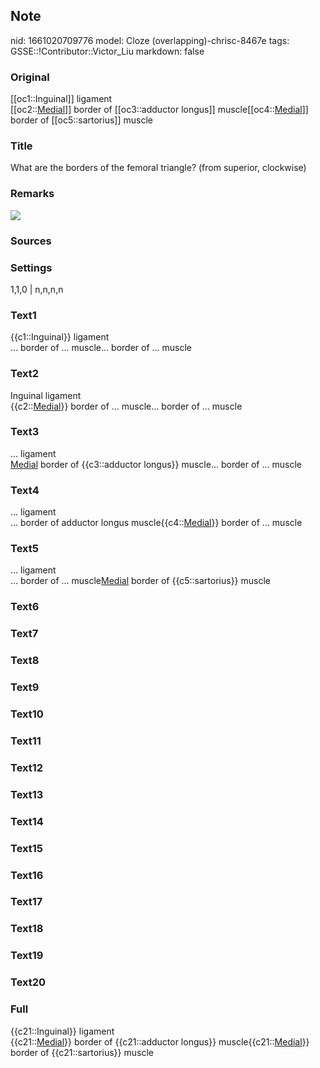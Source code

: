 ## Note
nid: 1661020709776
model: Cloze (overlapping)-chrisc-8467e
tags: GSSE::!Contributor::Victor_Liu
markdown: false

### Original
<div>
  [[oc1::Inguinal]] ligament
</div>
<div>
  [[oc2::<u>Medial</u>]] border of [[oc3::adductor longus]]
  muscle[[oc4::<u>Medial</u>]] border of [[oc5::sartorius]] muscle
</div>

### Title
What are the borders of the femoral triangle? (from superior, clockwise)

### Remarks
<img src="paste-e9586a550a1ea5a84d8e1bc7e6eb52208ecd4ec1.jpg">

### Sources


### Settings
1,1,0 | n,n,n,n

### Text1
<div>
  {{c1::Inguinal}} ligament
</div>
<div>
  ... border of ... muscle... border of ... muscle
</div>

### Text2
<div>
  Inguinal ligament
</div>
<div>
  {{c2::<u>Medial</u>}} border of ... muscle... border of ...
  muscle
</div>

### Text3
<div>
  ... ligament
</div>
<div>
  <u>Medial</u> border of {{c3::adductor longus}} muscle... border
  of ... muscle
</div>

### Text4
<div>
  ... ligament
</div>
<div>
  ... border of adductor longus muscle{{c4::<u>Medial</u>}} border
  of ... muscle
</div>

### Text5
<div>
  ... ligament
</div>
<div>
  ... border of ... muscle<u>Medial</u> border of {{c5::sartorius}}
  muscle
</div>

### Text6


### Text7


### Text8


### Text9


### Text10


### Text11


### Text12


### Text13


### Text14


### Text15


### Text16


### Text17


### Text18


### Text19


### Text20


### Full
<div>
  {{c21::Inguinal}} ligament
</div>
<div>
  {{c21::<u>Medial</u>}} border of {{c21::adductor longus}}
  muscle{{c21::<u>Medial</u>}} border of {{c21::sartorius}} muscle
</div>

